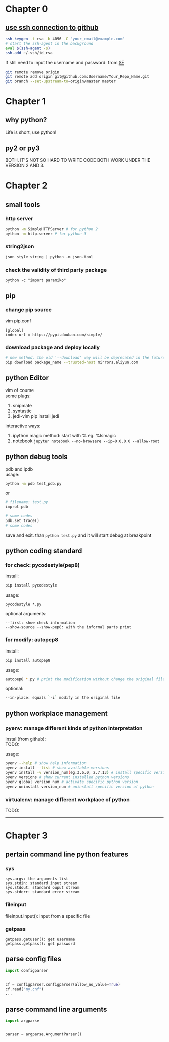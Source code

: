 # Chapter 0
## [use ssh connection to github](https://help.github.com/articles/connecting-to-github-with-ssh/)
```sh
ssh-keygen -t rsa -b 4096 -C "your_email@example.com"
# start the ssh-agent in the background
eval $(ssh-agent -s)
ssh-add ~/.ssh/id_rsa
```
If still need to input the username and password:
from [SF](https://segmentfault.com/q/1010000000599327)
```sh
git remote remove origin
git remote add origin git@github.com:Username/Your_Repo_Name.git
git branch --set-upstream-to=origin/master master
```

# Chapter 1
## why python?
Life is short, use python!

## py2 or py3
BOTH. IT'S NOT SO HARD TO WRITE CODE BOTH WORK UNDER THE VERSION 2 AND 3. 


# Chapter 2

## small tools
### http server
```sh
python -m SimpleHTTPServer # for python 2
python -m http.server # for python 3
```

### string2json
`json style string | python -m json.tool`

### check the validity of third party package 
`python -c "import paramiko"`

## pip
### change pip source
vim pip.conf
```
[global]
index-url = https://pypi.douban.com/simple/
```

### download package and deploy locally
```sh
# new method, the old '--download' way will be deprecated in the future
pip download package_name --trusted-host mirrors.aliyun.com
```

## python Editor
vim of course   
some plugs:
1. snipmate
2. syntastic
3. jedi-vim
  pip install jedi

interactive ways:
1. ipython
  magic method: start with %
  eg. %lsmagic
2. notebook
  `jupyter notebook --no-browsere --ip=0.0.0.0 --allow-root`

## python debug tools
pdb and ipdb   
usage:
```sh
python -m pdb test_pdb.py
```

or 

```python
# filename: test.py
improt pdb

# some codes
pdb.set_trace()
# some codes
```
save and exit. than `python test.py` and it will start debug at breakpoint

## python coding standard
### for check: pycodestyle(pep8)

install:   
```sh
pip install pycodestyle
``` 

usage:   
```
pycodestyle *.py
```

optional arguments:
```
--first: show check information
--show-source --show-pep8: with the informal parts print
```

### for modify: autopep8
install:
```sh 
pip install autopep8
```

usage:
```sh 
autopep8 *.py # print the modification without change the original file
```

optional:
```sh
--in-place: equals `-i` modify in the original file
```

## python workplace management
### pyenv: manage different kinds of python interpretation
install(from github):   
TODO:    

usage:
```sh
pyenv --help # show help information
pyenv install --list # show available versions
pyenv install -v version_num(eg.3.6.0, 2.7.13) # install specific version of python
pyenv versions # show current installed python versions
pyenv global version_num # activate specific python version
pyenv uninstall version_num # uninstall specific version of python 
```

### virtualenv: manage different workplace of python
TODO:   

---
# Chapter 3

## pertain command line python features
### sys
```
sys.argv: the arguments list
sys.stdin: standard input stream
sys.stdout: standard ouput stream
sys.stderr: standard error stream
```
### fileinput
fileinput.input(): input from a specific file
### getpass
```
getpass.getuser(): get username
getpass.getpass(): get password
```

## parse config files
```python
import configparser


cf = configparser.configparser(allow_no_value=True)
cf.read("my.cnf")
...
```

## parse command line arguments
```python
import argparse


parser = argparse.ArgumentParser()
```

